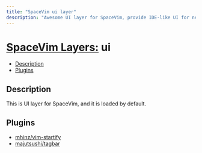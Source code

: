 ```yaml
---
title: "SpaceVim ui layer"
description: "Awesome UI layer for SpaceVim, provide IDE-like UI for neovim and vim in both TUI and GUI"
---
```


# [SpaceVim Layers:](https://spacevim.org/layers) ui

<!-- vim-markdown-toc GFM -->

- [Description](#description)
- [Plugins](#plugins)

<!-- vim-markdown-toc -->

## Description

This is UI layer for SpaceVim, and it is loaded by default.


## Plugins

- [mhinz/vim-startify](https://github.com/mhinz/vim-startify)
- [majutsushi/tagbar](https://github.com/majutsushi/tagbar)

